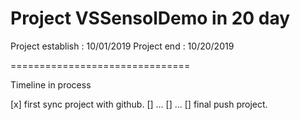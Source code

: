 Project VSSensolDemo in 20 day
==============================

Project establish   : 10/01/2019
Project end         : 10/20/2019

===============================

Timeline in process

[x] first sync project with github.
[]  ...
[]  ...
[]  final push project.
